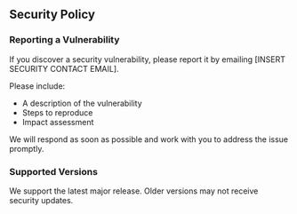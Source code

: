 ## Security Policy

### Reporting a Vulnerability
If you discover a security vulnerability, please report it by emailing [INSERT SECURITY CONTACT EMAIL].

Please include:
- A description of the vulnerability
- Steps to reproduce
- Impact assessment

We will respond as soon as possible and work with you to address the issue promptly.

### Supported Versions
We support the latest major release. Older versions may not receive security updates.
